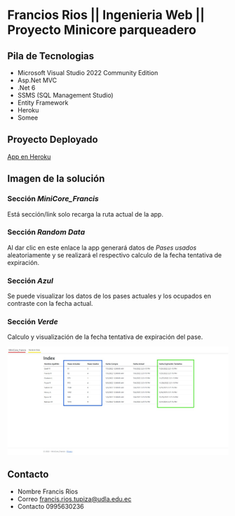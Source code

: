 # Francios Rios || Ingenieria Web || Proyecto Minicore parqueadero

## Pila de Tecnologias

* Microsoft Visual Studio 2022 Community Edition
* Asp.Net MVC
* .Net 6
* SSMS (SQL Management Studio)
* Entity Framework
* Heroku
* Somee



## Proyecto Deployado

[App en Heroku](https://github.com/)

## Imagen de la solución

### Sección ***MiniCore_Francis***

Está sección/link solo recarga la ruta actual de la app.

### Sección ***Random Data***

Al dar clic en este enlace la app generará datos de *Pases usados* aleatoriamente y se realizará el respectivo calculo de la fecha tentativa de expiración.

### Sección ***Azul***

Se puede visualizar los datos de los pases actuales y los ocupados en contraste con la fecha actual.

### Sección ***Verde***

Calculo y visualización de la fecha tentativa de expiración del pase.

![Minicore](./minicore.png)

## Contacto

* Nombre Francis Rios
* Correo francis.rios.tupiza@udla.edu.ec
* Contacto 0995630236